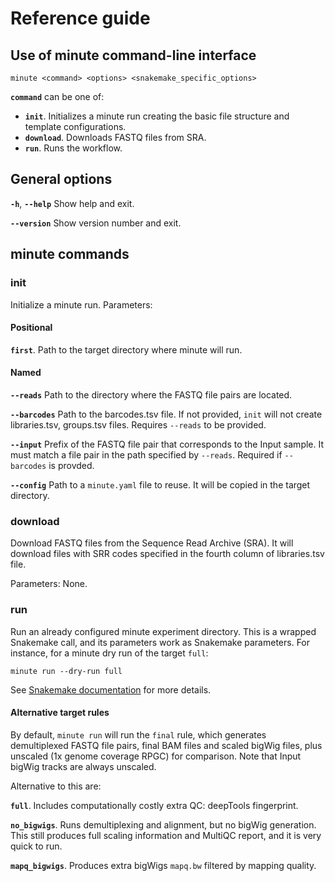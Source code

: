 # Reference guide

## Use of minute command-line interface

    minute <command> <options> <snakemake_specific_options>

**`command`** can be one of:

- **`init`**. Initializes a minute run creating the basic file structure and
template configurations.
- **`download`**. Downloads FASTQ files from SRA.
- **`run`**. Runs the workflow.

## General options

**`-h`**, **`--help`** Show help and exit.

**`--version`** Show version number and exit.


## minute commands

### init

Initialize a minute run. Parameters:

#### Positional

**`first`**. Path to the target directory where minute will run.

#### Named

**`--reads`** Path to the directory where the FASTQ file pairs are located.

**`--barcodes`** Path to the barcodes.tsv file. If not provided, `init` will
not create libraries.tsv, groups.tsv files. Requires `--reads` to be provided.

**`--input`** Prefix of the FASTQ file pair that corresponds to the Input sample.
It must match a file pair in the path specified by `--reads`. Required if 
`--barcodes` is provded.  

**`--config`** Path to a `minute.yaml` file to reuse. It will be copied in the
target directory.


### download

Download FASTQ files from the Sequence Read Archive (SRA). It will download
files with SRR codes specified in the fourth column of libraries.tsv file. 

Parameters: None.

### run

Run an already configured minute experiment directory. This is a wrapped 
Snakemake call, and its parameters work as Snakemake parameters. For instance,
for a minute dry run of the target `full`:

    minute run --dry-run full

See [Snakemake documentation](https://snakemake.readthedocs.io/) for more details.


#### Alternative target rules

By default, `minute run` will run the `final` rule, which generates demultiplexed
FASTQ file pairs, final BAM files and scaled bigWig files, plus unscaled (1x 
genome coverage RPGC) for comparison. Note that Input bigWig tracks are always
unscaled.

Alternative to this are:

**`full`**. Includes computationally costly extra QC: deepTools fingerprint.

**`no_bigwigs`**. Runs demultiplexing and alignment, but no bigWig generation. This
still produces full scaling information and MultiQC report, and it is very quick
to run.

**`mapq_bigwigs`**. Produces extra bigWigs `mapq.bw` filtered by mapping quality.

